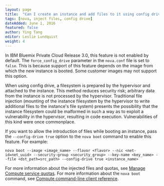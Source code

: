 ```yaml
---
layout: page
title:  "Can I create an instance and add files to it using config drive?"
tags: [nova, inject files, config drive]
dateAdded: June 1, 2016
featured: false
author: Ying Tang
editor: Leslie Lundquist
weight: 4
---
```

In IBM Bluemix Private Cloud Release 3.0, this feature is not enabled by default. The `force_config_drive` parameter in the `nova.conf` file is set to `false`. This is because support of this feature depends on the image from which the new instance is booted. Some customer images may not support this option. 

When using config drive, a filesystem is prepared by the hypervisor and attached to the instance. This method reduces security risk; arbitrary data from the instance is not processed by the hypervisor. Traditional file injection (mounting of the instance filesystem by the hypervisor to write additional files to the instance's file system) presents the possibility that the instance filesystem could be malformed in such a way as to exploit a vulnerability in the hypervisor, resulting in code execution. Vulnerabilities of this kind were once commonplace.

If you want to allow the introduction of files while booting an instance, pass the `--config-drive true` option to the `nova boot` command to enable this feature. For example:

```
nova boot --image <image_name> --flavor <flavor> --nic <net-id=net_uuid> --security-group <security_group> --key-name <key_name> --file <dst_path=src_path> --config-drive true <instance_name>
```
	
For more information about the injected files and quotas, see [Manage Compute service quotas](http://docs.openstack.org/admin-guide/cli_set_compute_quotas.html). 
For more information about the `nova boot` command, see [Compute command-line client reference](http://docs.openstack.org/cli-reference/nova.html).

